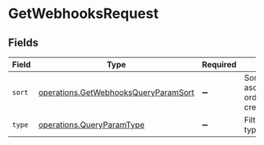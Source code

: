 # GetWebhooksRequest


## Fields

| Field                                                                                        | Type                                                                                         | Required                                                                                     | Description                                                                                  |
| -------------------------------------------------------------------------------------------- | -------------------------------------------------------------------------------------------- | -------------------------------------------------------------------------------------------- | -------------------------------------------------------------------------------------------- |
| `sort`                                                                                       | [operations.GetWebhooksQueryParamSort](../../models/operations/getwebhooksqueryparamsort.md) | :heavy_minus_sign:                                                                           | Sort the results in the ascending/descending order of webhook creation                       |
| `type`                                                                                       | [operations.QueryParamType](../../models/operations/queryparamtype.md)                       | :heavy_minus_sign:                                                                           | Filter on webhook type                                                                       |